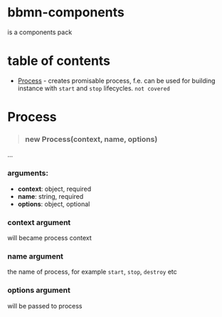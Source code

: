 # bbmn-components
is a components pack

# table of contents

* [Process](#Process) - creates promisable process, f.e. can be used for building instance with `start` and `stop` lifecycles. `not covered`


# Process

> ### new Process(context, name, options)

...

### arguments:
* **context**: object, required
* **name**: string, required
* **options**: object, optional

### context argument
will became process context

### name argument
the name of process, for example `start`, `stop`, `destroy` etc

### options argument
will be passed to process

